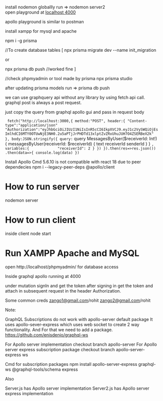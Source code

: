 install nodemon globallly
run => nodemon server2   
open playground at [localhost 4000](http://localhost:4000/graphql)

apollo playground is similar to postman

install xampp for mysql and apache

 npm i -g prisma

//To create database tables
[
 npx prisma migrate dev --name init_migration

or

 npx prisma db push   //worked fine
]

//check phpmyadmin or tool made by prisma npx prisma studio



after updating prisma models run => prisma db push


we can use graphquery api without any library by using fetch api call.
graphql post is always a post request.

just copy the query from graphql apollo gui and pass in request body

`
fetch("http://localhost:3000,{
    method:"POST",
    header:{
        "Content-type":"application/json"
        "Authorization":"eyJhbGciOiJIUzI1NiIsInR5cCI6IkpXVCJ9.eyJ1c2VySWQiOjEsImlhdCI6MTY0OTUwNjE3NH0.2u5aPTjJrPHDTd13xlptZvZRxUhuJUH7O4ZSERBeX2k"
    },
    body:JSON.stringify({
        query:`
            query MessagesByUser($receiverId: Int!) {
                messagesByUser(receiverId: $receiverId) {
                    text
                    receiverId
                    senderId
                }
            }
        `,
        variables:{            
            "receiverId": 2
        }
    })
}).then(res=>res.json())
.then(data=>{
    console.log(data)
})
`

Install Apollo Cmd 5.6.10 is not compatible with react 18 due to peer dependecies
npm i --legacy-peer-deps @apollo/client








How to run server
==========
nodemon server


How to run client
===========
inside client  node start


Run XAMPP  Apache and MySQL
==========================
open http://localhost/phpmyadmin/ for database access


Inside graphql apollo running at 4000 

under mutation signIn and get the token
after signing in get the token and attach in subsequent request in the header Authorization.


Some common creds 
zango1@gmail.com/rohit
zango2@gmail.com/rohit



Note:

GraphQL Subscriptions do not work with apollo-server default package
It uses apollo-sever-express which uses web socket to create 2 way functionality.
And For that we need to add a package.
https://github.com/enisdenjo/graphql-ws

For Apollo server implementation checkout branch apollo-server
For Apollo server express subscription package checkout branch apollo-server-express ws

Cmd for subscription packages 
npm install apollo-server-express graphql-ws @graphql-tools/schema express

Also

Server.js has Apollo server implementation
Server2.js has Apollo server express implementation





